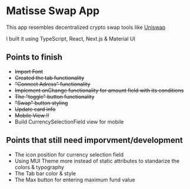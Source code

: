 # Matisse Swap App
This app resembles decentralized crypto swap tools like [Uniswap](https://app.uniswap.org/#/swap)

I built it using TypeScript, React, Next.js & Material UI

## Points to finish
- ~~Import Font~~
- ~~Created the tab functionality~~
- ~~"Connect Adress" functionality~~
- ~~Implement onChange functionality for amount field with its conditions~~
- ~~The "toggle" button functionality~~
- ~~"Swap" button styling~~
- ~~Update card info~~
- ~~Mobile View !!~~
- Build CurrencySelectionField view for mobile 

## Points that still need imporvment/development
- The icon position for currency selection field
- Using MUI Theme more instead of static attributes to standarize the colors & typography
- The Tab bar color & style
- The Max button for entering maximum fund value